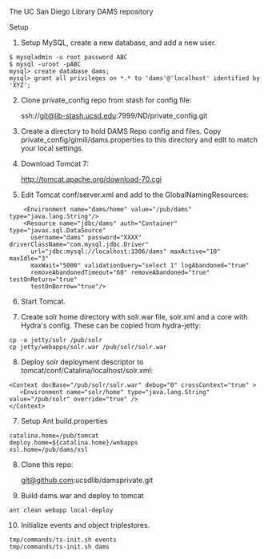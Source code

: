 The UC San Diego Library DAMS repository

Setup

1. Setup MySQL, create a new database, and add a new user.
```
$ mysqladmin -u root password ABC
$ mysql -uroot -pABC
mysql> create database dams;
mysql> grant all privileges on *.* to 'dams'@'localhost' identified by 'XYZ';
```

2. Clone private_config repo from stash for config file:

    ssh://git@lib-stash.ucsd.edu:7999/ND/private_config.git

3. Create a directory to hold DAMS Repo config and files.  Copy private_config/gimili/dams.properties to this directory and edit to match your local settings.

4. Download Tomcat 7:

    http://tomcat.apache.org/download-70.cgi

5. Edit Tomcat conf/server.xml and add to the GlobalNamingResources:
```
    <Environment name="dams/home" value="/pub/dams" type="java.lang.String"/>
    <Resource name="jdbc/dams" auth="Container" type="javax.sql.DataSource"
      username="dams" password="XXXX" driverClassName="com.mysql.jdbc.Driver"
      url="jdbc:mysql://localhost:3306/dams" maxActive="10" maxIdle="3"
      maxWait="5000" validationQuery="select 1" logAbandoned="true"
      removeAbandonedTimeout="60" removeAbandoned="true" testOnReturn="true"
      testOnBorrow="true"/>
```
6. Start Tomcat.

7. Create solr home directory with solr.war file, solr.xml and a core with
   Hydra's config.  These can be copied from hydra-jetty:
```
cp -a jetty/solr /pub/solr
cp jetty/webapps/solr.war /pub/solr/solr.war
```

8. Deploy solr deployment descriptor to tomcat/conf/Catalina/localhost/solr.xml:
```
<Context docBase="/pub/solr/solr.war" debug="0" crossContext="true" >
   <Environment name="solr/home" type="java.lang.String" value="/pub/solr" override="true" />
</Context>
```

7. Setup Ant build.properties
```
catalina.home=/pub/tomcat
deploy.home=${catalina.home}/webapps
xsl.home=/pub/dams/xsl
```

8. Clone this repo:

    git@github.com:ucsdlib/damsprivate.git

9. Build dams.war and deploy to tomcat
```
ant clean webapp local-deploy
```

10. Initialize events and object triplestores.
```
tmp/commands/ts-init.sh events
tmp/commands/ts-init.sh dams
```
